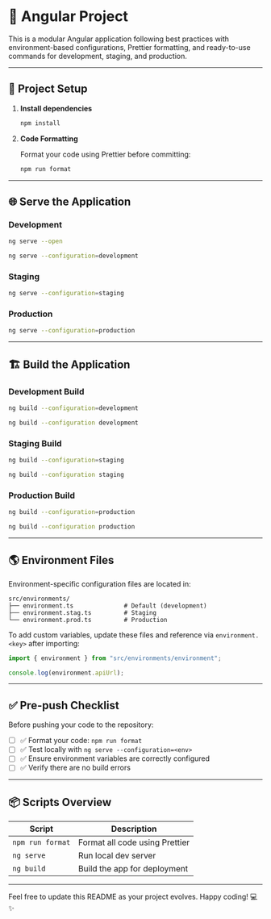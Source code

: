 # 🚀 Angular Project

This is a modular Angular application following best practices with environment-based configurations, Prettier formatting, and ready-to-use commands for development, staging, and production.

---

## 📁 Project Setup

1. **Install dependencies**

    ```bash
    npm install
    ```

2. **Code Formatting**

    Format your code using Prettier before committing:

    ```bash
    npm run format
    ```

---

## 🌐 Serve the Application

### Development

```bash
ng serve --open
```

```bash
ng serve --configuration=development
```

### Staging

```bash
ng serve --configuration=staging
```

### Production

```bash
ng serve --configuration=production
```

---

## 🏗️ Build the Application

### Development Build

```bash
ng build --configuration=development
```
```bash
ng build --configuration development
```

### Staging Build

```bash
ng build --configuration=staging
```
```bash
ng build --configuration staging
```

### Production Build

```bash
ng build --configuration=production
```
```bash
ng build --configuration production
```

---

## 🌎 Environment Files

Environment-specific configuration files are located in:

```
src/environments/
├── environment.ts              # Default (development)
├── environment.stag.ts         # Staging
└── environment.prod.ts         # Production
```

To add custom variables, update these files and reference via `environment.<key>` after importing:

```ts
import { environment } from "src/environments/environment";

console.log(environment.apiUrl);
```

---

## ✅ Pre-push Checklist

Before pushing your code to the repository:

- [ ] ✅ Format your code: `npm run format`
- [ ] ✅ Test locally with `ng serve --configuration=<env>`
- [ ] ✅ Ensure environment variables are correctly configured
- [ ] ✅ Verify there are no build errors

---

## 📦 Scripts Overview

| Script           | Description                    |
| ---------------- | ------------------------------ |
| `npm run format` | Format all code using Prettier |
| `ng serve`       | Run local dev server           |
| `ng build`       | Build the app for deployment   |

---

Feel free to update this README as your project evolves. Happy coding! 💻✨
